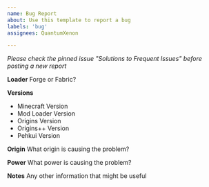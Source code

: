 ```yaml
---
name: Bug Report
about: Use this template to report a bug
labels: 'bug'
assignees: QuantumXenon

---
```

*Please check the pinned issue "Solutions to Frequent Issues" before posting a new report*

**Loader**
Forge or Fabric?

**Versions**
- Minecraft Version
- Mod Loader Version
- Origins Version
- Origins++ Version
- Pehkui Version

**Origin**
What origin is causing the problem?

**Power**
What power is causing the problem?

**Notes**
Any other information that might be useful
